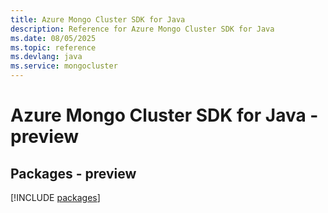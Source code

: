 ```yaml
---
title: Azure Mongo Cluster SDK for Java
description: Reference for Azure Mongo Cluster SDK for Java
ms.date: 08/05/2025
ms.topic: reference
ms.devlang: java
ms.service: mongocluster
---
```

# Azure Mongo Cluster SDK for Java - preview
## Packages - preview
[!INCLUDE [packages](mongo-cluster-index.md)]